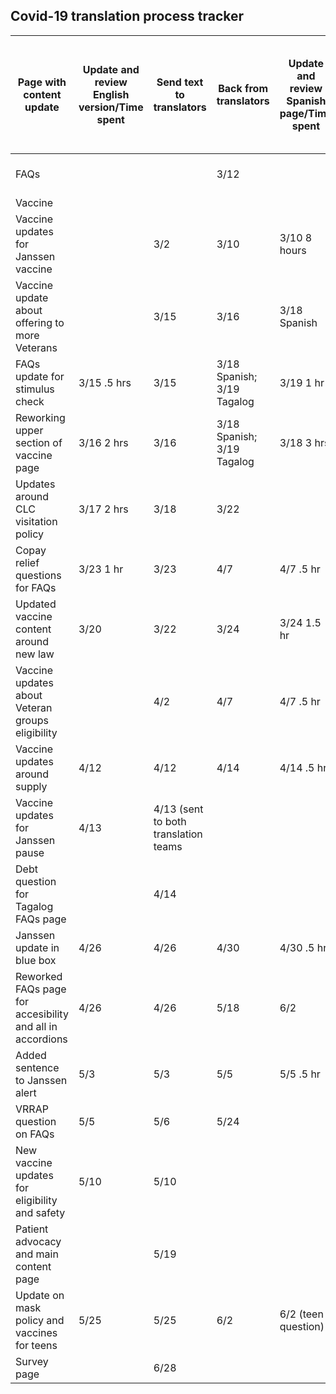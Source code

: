 ## Covid-19 translation process tracker
| **Page with content update** | **Update and review English version/Time spent** | **Send text to translators** | **Back from translators** | **Update and review Spanish page/Time spent** | **Update and review Tagalog page/Time spent** | **Update and review chatbot/Time spent** | **Send translated and English text to VHA translation team for review** | **Incorporate changes from VHA team/Time spent** |
| --- | --- | --- | --- | --- | --- | --- | --- | --- |
| FAQs | | | 3/12 | | 3/12 & 3/13 9.5 hrs | | 3/12 | No changes |
| Vaccine | | | | | |3/8 4.5 hours | | 3/8 4 hours |
| Vaccine updates for Janssen vaccine | | 3/2 | 3/10 | 3/10 8 hours | 3/10 8 hours | | 3/12 |
| Vaccine update about offering to more Veterans | | 3/15 | 3/16 | 3/18 Spanish | | 3/17 2 hrs | 3/19 Spanish |
| FAQs update for stimulus check | 3/15 .5 hrs | 3/15 | 3/18 Spanish; 3/19 Tagalog | 3/19 1 hr | 3/22 1 hr| 3/15 | |
| Reworking upper section of vaccine page | 3/16 2 hrs | 3/16 | 3/18 Spanish; 3/19 Tagalog | 3/18 3 hrs |
| Updates around CLC visitation policy | 3/17 2 hrs | 3/18 | 3/22 | | | 3/18 1 hr | | |
| Copay relief questions for FAQs | 3/23 1 hr | 3/23 | 4/7 | 4/7 .5 hr | 4/7 .5 hr | 3/23 1 hr | 4/7 |
| Updated vaccine content around new law | 3/20 | 3/22 | 3/24 | 3/24 1.5 hr | 3/24 1.5 hr | 3/22 | 3/25 | 4/6 1 hr |
| Vaccine updates about Veteran groups eligibility | | 4/2 | 4/7 | 4/7 .5 hr | 4/7 .5 hr | 4/2 | 4/7 | |
| Vaccine updates around supply | 4/12 | 4/12 | 4/14 | 4/14 .5 hr | 4/14 .5 hr | 4/14 1 hr | 4/15 |
| Vaccine updates for Janssen pause | 4/13 | 4/13 (sent to both translation teams |
| Debt question for Tagalog FAQs page | | 4/14 |
| Janssen update in blue box | 4/26 | 4/26 | 4/30 | 4/30 .5 hr | 4/30 .5 hr | | 4/30 | 5/3-no changes |
| Reworked FAQs page for accesibility and all in accordions | 4/26 | 4/26 | 5/18 | 6/2 | 6/2 | | 6/4 | 6/21 (Spanish) |
| Added sentence to Janssen alert | 5/3 | 5/3 | 5/5 | 5/5 .5 hr | 5/5 .5 hr | | 5/5 |
| VRRAP question on FAQs | 5/5 | 5/6 | 5/24 |
| New vaccine updates for eligibility and safety | 5/10 | 5/10 |
| Patient advocacy and main content page | | 5/19 |
| Update on mask policy and vaccines for teens | 5/25 | 5/25 | 6/2 | 6/2 (teen question) | 6/2 (teen question) | | 6/2 (teen question) | 6/8 (teen question) 2 hrs |
| Survey page | | 6/28 |
